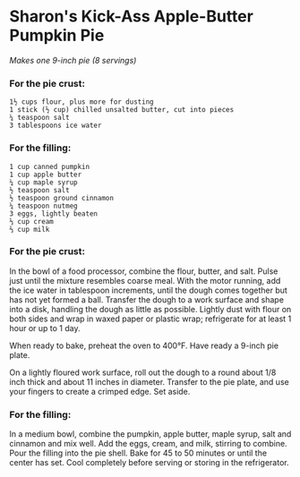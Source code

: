 Sharon's Kick-Ass Apple-Butter Pumpkin Pie
==========================================
_Makes one 9-inch pie (8 servings)_

### For the pie crust:

    1½ cups flour, plus more for dusting
    1 stick (½ cup) chilled unsalted butter, cut into pieces
    ¼ teaspoon salt
    3 tablespoons ice water

### For the filling:

    1 cup canned pumpkin
    1 cup apple butter
    ¼ cup maple syrup
    ½ teaspoon salt
    ½ teaspoon ground cinnamon
    ¼ teaspoon nutmeg
    3 eggs, lightly beaten
    ⅓ cup cream
    ⅔ cup milk

### For the pie crust:

In the bowl of a food processor, combine the flour, butter, and salt. Pulse
just until the mixture resembles coarse meal. With the motor running, add
the ice water in tablespoon increments, until the dough comes together but
has not yet formed a ball. Transfer the dough to a work surface and shape 
into a disk, handling the dough as little as possible. Lightly dust with 
flour on both sides and wrap in waxed paper or plastic wrap; refrigerate 
for at least 1 hour or up to 1 day.

When ready to bake, preheat the oven to 400°F. Have ready a 9-inch 
pie plate.

On a lightly floured work surface, roll out the dough to a round about 1/8 
inch thick and about 11 inches in diameter. Transfer to the pie plate, and 
use your fingers to create a crimped edge. Set aside.

### For the filling:

In a medium bowl, combine the pumpkin, apple butter, maple syrup, salt and 
cinnamon and mix well. Add the eggs, cream, and milk, stirring to combine. 
Pour the filling into the pie shell. Bake for 45 to 50 minutes or until the 
center has set. Cool completely before serving or storing in the 
refrigerator.

